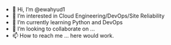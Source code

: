 - 👋 Hi, I’m @ewahyud1
- 👀 I’m interested in Cloud Engineering/DevOps/Site Reliability
- 🌱 I’m currently learning Python and DevOps
- 💞️ I’m looking to collaborate on ...
- 📫 How to reach me ... here would work.

<!---
ewahyud1/ewahyud1 is a ✨ special ✨ repository because its `README.md` (this file) appears on your GitHub profile.
You can click the Preview link to take a look at your changes.
--->
